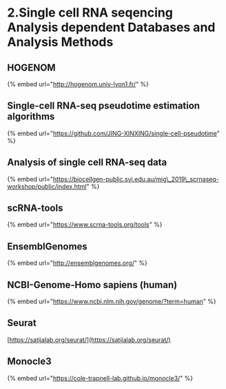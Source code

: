 # 2.Single cell RNA seqencing Analysis dependent Databases and Analysis Methods

## HOGENOM

{% embed url="http://hogenom.univ-lyon1.fr/" %}



## Single-cell RNA-seq pseudotime estimation algorithms

{% embed url="https://github.com/JING-XINXING/single-cell-pseudotime" %}



## Analysis of single cell RNA-seq data

{% embed url="https://biocellgen-public.svi.edu.au/mig\_2019\_scrnaseq-workshop/public/index.html" %}



## scRNA-tools

{% embed url="https://www.scrna-tools.org/tools" %}



## EnsemblGenomes

{% embed url="http://ensemblgenomes.org/" %}

## NCBI-Genome-Homo sapiens \(human\)

{% embed url="https://www.ncbi.nlm.nih.gov/genome/?term=human" %}



## Seurat

[https://satijalab.org/seurat/](https://satijalab.org/seurat/)





## Monocle3

{% embed url="https://cole-trapnell-lab.github.io/monocle3/" %}



